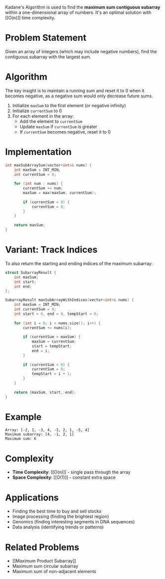 Kadane's Algorithm is used to find the **maximum sum contiguous subarray** within a one-dimensional array of numbers. It's an optimal solution with [[O(n)]] time complexity.

# Problem Statement

Given an array of integers (which may include negative numbers), find the contiguous subarray with the largest sum.

# Algorithm

The key insight is to maintain a running sum and reset it to 0 when it becomes negative, as a negative sum would only decrease future sums.

1. Initialize `maxSum` to the first element (or negative infinity)
2. Initialize `currentSum` to 0
3. For each element in the array:
   - Add the element to `currentSum`
   - Update `maxSum` if `currentSum` is greater
   - If `currentSum` becomes negative, reset it to 0

# Implementation

```cpp
int maxSubArraySum(vector<int>& nums) {
    int maxSum = INT_MIN;
    int currentSum = 0;
    
    for (int num : nums) {
        currentSum += num;
        maxSum = max(maxSum, currentSum);
        
        if (currentSum < 0) {
            currentSum = 0;
        }
    }
    
    return maxSum;
}
```

# Variant: Track Indices

To also return the starting and ending indices of the maximum subarray:

```cpp
struct SubarrayResult {
    int maxSum;
    int start;
    int end;
};

SubarrayResult maxSubArrayWithIndices(vector<int>& nums) {
    int maxSum = INT_MIN;
    int currentSum = 0;
    int start = 0, end = 0, tempStart = 0;
    
    for (int i = 0; i < nums.size(); i++) {
        currentSum += nums[i];
        
        if (currentSum > maxSum) {
            maxSum = currentSum;
            start = tempStart;
            end = i;
        }
        
        if (currentSum < 0) {
            currentSum = 0;
            tempStart = i + 1;
        }
    }
    
    return {maxSum, start, end};
}
```

# Example

```
Array: [-2, 1, -3, 4, -1, 2, 1, -5, 4]
Maximum subarray: [4, -1, 2, 1]
Maximum sum: 6
```

# Complexity

- **Time Complexity**: [[O(n)]] - single pass through the array
- **Space Complexity**: [[O(1)]] - constant extra space

# Applications

- Finding the best time to buy and sell stocks
- Image processing (finding the brightest region)
- Genomics (finding interesting segments in DNA sequences)
- Data analysis (identifying trends or patterns)

# Related Problems

- [[Maximum Product Subarray]]
- Maximum sum circular subarray
- Maximum sum of non-adjacent elements
